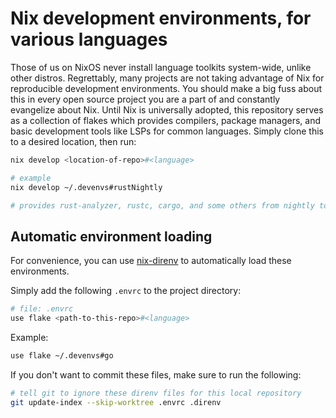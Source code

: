 # Nix development environments, for various languages

Those of us on NixOS never install language toolkits system-wide, unlike other distros.
Regrettably, many projects are not taking advantage of Nix for reproducible development environments. You should
make a big fuss about this in every open source project you are a part of and constantly evangelize about Nix.
Until Nix is universally adopted, this repository serves as a collection of flakes which provides compilers,
package managers, and basic development tools like LSPs for common languages. Simply clone this to a desired location,
then run:

```bash
nix develop <location-of-repo>#<language>

# example
nix develop ~/.devenvs#rustNightly

# provides rust-analyzer, rustc, cargo, and some others from nightly toolchain
```

## Automatic environment loading

For convenience, you can use [nix-direnv](https://github.com/nix-community/nix-direnv) to
automatically load these environments.

Simply add the following `.envrc` to the project directory:

```bash
# file: .envrc
use flake <path-to-this-repo>#<language>
```

Example:

```bash
use flake ~/.devenvs#go
```

If you don't want to commit these files, make sure to run the following:

```bash
# tell git to ignore these direnv files for this local repository
git update-index --skip-worktree .envrc .direnv
```

